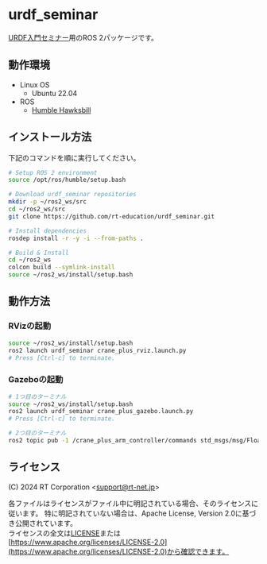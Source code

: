 # urdf_seminar

[URDF入門セミナー](https://rt-net.jp/service/ros2seminar2024/)用のROS 2パッケージです。

## 動作環境

- Linux OS
  - Ubuntu 22.04
- ROS
  - [Humble Hawksbill](https://docs.ros.org/en/humble/Installation.html)

## インストール方法

下記のコマンドを順に実行してください。

```sh
# Setup ROS 2 environment
source /opt/ros/humble/setup.bash

# Download urdf_seminar repositories
mkdir -p ~/ros2_ws/src
cd ~/ros2_ws/src
git clone https://github.com/rt-education/urdf_seminar.git

# Install dependencies
rosdep install -r -y -i --from-paths .

# Build & Install
cd ~/ros2_ws
colcon build --symlink-install
source ~/ros2_ws/install/setup.bash
```

## 動作方法

### RVizの起動

```sh
source ~/ros2_ws/install/setup.bash
ros2 launch urdf_seminar crane_plus_rviz.launch.py
# Press [Ctrl-c] to terminate.
```

### Gazeboの起動

```sh
# 1つ目のターミナル
source ~/ros2_ws/install/setup.bash
ros2 launch urdf_seminar crane_plus_gazebo.launch.py
# Press [Ctrl-c] to terminate.

# 2つ目のターミナル
ros2 topic pub -1 /crane_plus_arm_controller/commands std_msgs/msg/Float64MultiArray "{data: [0.5,0.5,0.5,0.5]}"
```

## ライセンス

(C) 2024 RT Corporation \<support@rt-net.jp\>

各ファイルはライセンスがファイル中に明記されている場合、そのライセンスに従います。
特に明記されていない場合は、Apache License, Version 2.0に基づき公開されています。  
ライセンスの全文は[LICENSE](./LICENSE)または[https://www.apache.org/licenses/LICENSE-2.0](https://www.apache.org/licenses/LICENSE-2.0)から確認できます。
